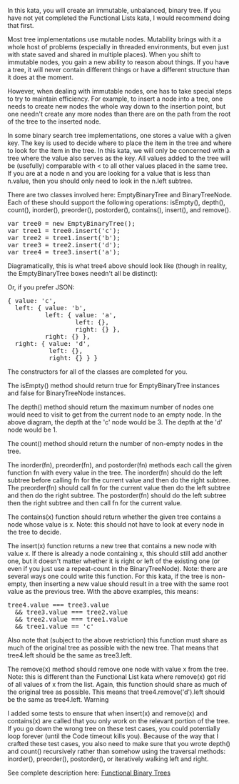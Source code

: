 In this kata, you will create an immutable, unbalanced, binary tree. If you have not yet completed the Functional Lists kata, I would recommend doing that first.

Most tree implementations use mutable nodes. Mutability brings with it a whole host of problems (especially in threaded environments, but even just with state saved and shared in multiple places). When you shift to immutable nodes, you gain a new ability to reason about things. If you have a tree, it will never contain different things or have a different structure than it does at the moment.

However, when dealing with immutable nodes, one has to take special steps to try to maintain efficiency. For example, to insert a node into a tree, one needs to create new nodes the whole way down to the insertion point, but one needn't create any more nodes than there are on the path from the root of the tree to the inserted node.

In some binary search tree implementations, one stores a value with a given key. The key is used to decide where to place the item in the tree and where to look for the item in the tree. In this kata, we will only be concerned with a tree where the value also serves as the key. All values added to the tree will be (usefully) comparable with < to all other values placed in the same tree. If you are at a node n and you are looking for a value that is less than n.value, then you should only need to look in the n.left subtree.

There are two classes involved here: EmptyBinaryTree and BinaryTreeNode. Each of these should support the following operations: isEmpty(), depth(), count(), inorder(), preorder(), postorder(), contains(), insert(), and remove().

<pre>
var tree0 = new EmptyBinaryTree();
var tree1 = tree0.insert('c');
var tree2 = tree1.insert('b');
var tree3 = tree2.insert('d');
var tree4 = tree3.insert('a');
</pre>

Diagramatically, this is what tree4 above should look like (though in reality, the EmptyBinaryTree boxes needn't all be distinct):

Or, if you prefer JSON:

<pre>
{ value: 'c',
  left: { value: 'b',
          left: { value: 'a',
                  left: {},
                  right: {} },
          right: {} },
  right: { value: 'd',
           left: {},
           right: {} } }
</pre>

The constructors for all of the classes are completed for you.

The isEmpty() method should return true for EmptyBinaryTree instances and false for BinaryTreeNode instances.

The depth() method should return the maximum number of nodes one would need to visit to get from the current node to an empty node. In the above diagram, the depth at the 'c' node would be 3. The depth at the 'd' node would be 1.

The count() method should return the number of non-empty nodes in the tree.

The inorder(fn), preorder(fn), and postorder(fn) methods each call the given function fn with every value in the tree. The inorder(fn) should do the left subtree before calling fn for the current value and then do the right subtree. The preorder(fn) should call fn for the current value then do the left subtree and then do the right subtree. The postorder(fn) should do the left subtree then the right subtree and then call fn for the current value.

The contains(x) function should return whether the given tree contains a node whose value is x. Note: this should not have to look at every node in the tree to decide.

The insert(x) function returns a new tree that contains a new node with value x. If there is already a node containing x, this should still add another one, but it doesn't matter whether it is right or left of the existing one (or even if you just use a repeat-count in the BinaryTreeNode). Note: there are several ways one could write this function. For this kata, if the tree is non-empty, then inserting a new value should result in a tree with the same root value as the previous tree. With the above examples, this means:

<pre>
tree4.value === tree3.value
  && tree3.value === tree2.value
  && tree2.value === tree1.value
  && tree1.value == 'c'
</pre>

Also note that (subject to the above restriction) this function must share as much of the original tree as possible with the new tree. That means that tree4.left should be the same as tree3.left.

The remove(x) method should remove one node with value x from the tree. Note: this is different than the Functional List kata where remove(x) got rid of all values of x from the list. Again, this function should share as much of the original tree as possible. This means that tree4.remove('d').left should be the same as tree4.left.
Warning

I added some tests to ensure that when insert(x) and remove(x) and contains(x) are called that you only work on the relevant portion of the tree. If you go down the wrong tree on these test cases, you could potentially loop forever (until the Code timeout kills you). Because of the way that I crafted these test cases, you also need to make sure that you wrote depth() and count() recursively rather than somehow using the traversal methods: inorder(), preorder(), postorder(), or iteratively walking left and right.

See complete description here: [Functional Binary Trees](http://www.codewars.com/dojo/katas/527c1fc78699012e43000cc8/play/javascript)
